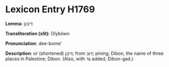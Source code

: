 # Lexicon Entry H1769

**Lemma**: דִּיבוֹן

**Transliteration (xlit)**: Dîybôwn

**Pronunciation**: dee-bome'

**Description**:
or (shortened) דִּיבֹן; from דּוּב; pining; Dibon, the name of three places in Palestine; Dibon. (Also, with גָּד added, Dibon-gad.)
